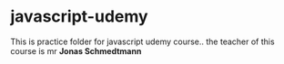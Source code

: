# javascript-udemy
This is practice folder for javascript udemy course.. the teacher of this course is  mr <strong> Jonas Schmedtmann </strong>
